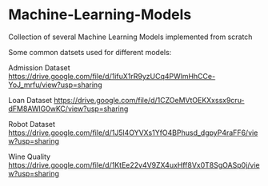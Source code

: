 # Machine-Learning-Models
Collection of several Machine Learning Models implemented from scratch

Some common datsets used for different models:

Admission Dataset
https://drive.google.com/file/d/1ifuX1rR9yzUCq4PWlmHhCCe-YoJ_mrfu/view?usp=sharing

Loan Dataset 
https://drive.google.com/file/d/1CZOeMVtOEKXxssx9cru-dFM8AWlG0wKC/view?usp=sharing

Robot Dataset
https://drive.google.com/file/d/1J5l4OYVXs1YfO4BPhusd_dgpyP4raFF6/view?usp=sharing

Wine Quality
https://drive.google.com/file/d/1KtEe22v4V9ZX4uxHff8Vx0T8SgOASp0j/view?usp=sharing



